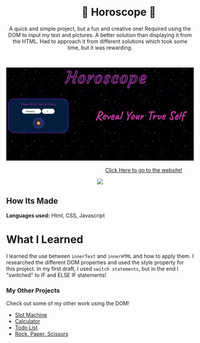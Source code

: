 # &emsp;&emsp;&emsp;&emsp;&emsp;&emsp;&emsp; 🎰 Horoscope 🎰

<p align="center">
  A quick and simple project, but a fun and creative one! Required using the DOM to input my text and pictures. A better solution than displaying it from the HTML. Had to approach it from different solutions which took some time, but it was rewarding.
</p>
&emsp;
<p align="center">
<img src="https://github.com/DashlinS/Horoscope/blob/answer/gifs/horoscope.png" width="700">
</p>

&emsp;&emsp;&emsp;&emsp;&emsp;&emsp;&emsp;&emsp;&emsp;&emsp;&emsp;&emsp;&emsp;&emsp;&emsp;&emsp;&emsp;&emsp;&emsp;[Click Here to go to the website!](https://myhoroscope.netlify.app/)

<p align="center">
<img src="https://github.com/DashlinS/Horoscope/blob/answer/gifs/horoscopeDemo.gif" width="700">
</p>

## How Its Made 

**Languages used:** Html, CSS, Javascript

# What I Learned

I learned the use between `innerText` and `innerHTML` and how to apply them. I researched the different DOM properties and used the style property for this project. In my first draft, I used `switch statements`, but in the end I "switched" to IF and ELSE IF statements! 

### My Other Projects 

Check out some of my other work using the DOM!

* [Slot Machine](https://github.com/DashlinS/SlotMachine)
* [Calculator](https://github.com/DashlinS/calculator)
* [Todo List](https://github.com/DashlinS/ToDo_List)
* [Rock, Paper, Scissors](https://github.com/DashlinS/rock-water-fire)